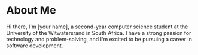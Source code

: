 # About Me

Hi there, I'm [your name], a second-year computer science student at the University of the Witwatersrand in South Africa. I have a strong passion for technology and problem-solving, and I'm excited to be pursuing a career in software development.
